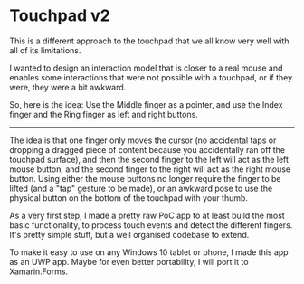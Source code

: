 ﻿# Touchpad v2

This is a different approach to the touchpad that we all know very well with all of its limitations.

I wanted to design an interaction model that is closer to a real mouse and enables some interactions that were not possible with a touchpad, or if they were, they were a bit awkward.

So, here is the idea: Use the Middle finger as a pointer, and use the Index finger and the Ring finger as left and right buttons.

---

The idea is that one finger only moves the cursor (no accidental taps or dropping a dragged piece of content because you accidentally ran off the touchpad surface), and then the second finger to the left will act as the left mouse button, and the second finger to the right will act as the right mouse button. Using either the mouse buttons no longer require the finger to be lifted (and a "tap" gesture to be made), or an awkward pose to use the physical button on the bottom of the touchpad with your thumb.

As a very first step, I made a pretty raw PoC app to at least build the most basic functionality, to process touch events and detect the different fingers. It's pretty simple stuff, but a well organised codebase to extend.

To make it easy to use on any Windows 10 tablet or phone, I made this app as an UWP app. Maybe for even better portability, I will port it to Xamarin.Forms.